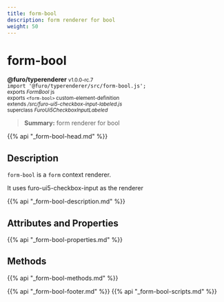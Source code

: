 ```yaml
---
title: form-bool
description: form renderer for bool
weight: 50
---
```


# form-bool
**@furo/typerenderer** <small>v1.0.0-rc.7</small>
<br>`import '@furo/typerenderer/src/form-bool.js';`<small>
<br>exports *FormBool* js
<br>exports `<form-bool>` custom-element-definition
<br>extends */src/furo-ui5-checkbox-input-labeled.js*
<br>superclass *FuroUi5CheckboxInputLabeled*</small>

> **Summary:** form renderer for bool

{{% api "_form-bool-head.md" %}}

## Description

`form-bool` is a `form` context renderer.

It uses furo-ui5-checkbox-input as the renderer

{{% api "_form-bool-description.md" %}}


## Attributes and Properties
{{% api "_form-bool-properties.md" %}}



## Methods
{{% api "_form-bool-methods.md" %}}





{{% api "_form-bool-footer.md" %}}
{{% api "_form-bool-scripts.md" %}}
